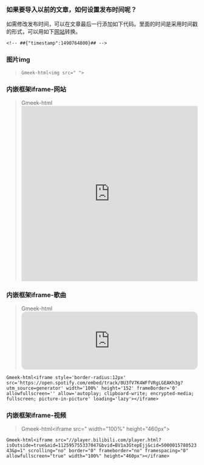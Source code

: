 ### 如果要导入以前的文章，如何设置发布时间呢？
如需修改发布时间，可以在文章最后一行添加如下代码。里面的时间是采用时间戳的形式，可以用如下[网站](https://tool.lu/timestamp)转换。

`<!-- ##{"timestamp":1490764800}## -->` 

### 图片img

> `Gmeek-html<img src=" ">`


### 内嵌框架iframe-网站

> Gmeek-html<iframe src="https://cshu.cn" width="100%" height="460px" frameborder="0" allowfullscreen="true"></iframe>

### 内嵌框架iframe-歌曲

> Gmeek-html<iframe style='border-radius:12px' src='https://open.spotify.com/embed/track/0U3fV7K4WFfVRgLGEAKh3g?utm_source=generator' width='100%' height='152' frameBorder='0' allowfullscreen='' allow='autoplay; clipboard-write; encrypted-media; fullscreen; picture-in-picture' loading='lazy'></iframe>

`Gmeek-html<iframe style='border-radius:12px' src='https://open.spotify.com/embed/track/0U3fV7K4WFfVRgLGEAKh3g?utm_source=generator' width='100%' height='152' frameBorder='0' allowfullscreen='' allow='autoplay; clipboard-write; encrypted-media; fullscreen; picture-in-picture' loading='lazy'></iframe>`

### 内嵌框架iframe-视频

> Gmeek-html<iframe src=" width="100%" height="460px"></iframe>

`Gmeek-html<iframe src="//player.bilibili.com/player.html?isOutside=true&aid=112595755337047&bvid=BV1a3GtepEjj&cid=500001578052343&p=1" scrolling="no" border="0" frameborder="no" framespacing="0" allowfullscreen="true" width="100%" height="460px"></iframe>`
